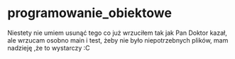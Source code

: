 # programowanie_obiektowe
Niestety nie umiem usunąć tego co już wrzuciłem tak jak Pan Doktor kazał, ale wrzucam osobno main i test, żeby nie było niepotrzebnych plików, mam nadzieję ,że to wystarczy :C

